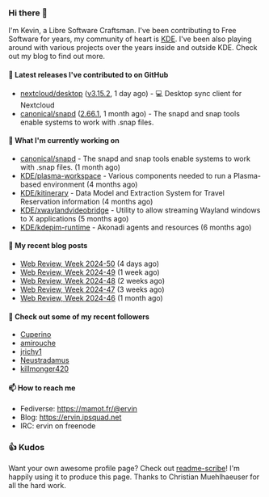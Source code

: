 ### Hi there 👋

I'm Kevin, a Libre Software Craftsman. I've been contributing to Free Software for years,
my community of heart is [KDE](https://kde.org). I've been also playing around with various
projects over the years inside and outside KDE. Check out my blog to find out more.

#### 🔭 Latest releases I've contributed to on GitHub

- [nextcloud/desktop](https://github.com/nextcloud/desktop) ([v3.15.2](https://github.com/nextcloud/desktop/releases/tag/v3.15.2), 1 day ago) - 💻 Desktop sync client for Nextcloud
- [canonical/snapd](https://github.com/canonical/snapd) ([2.66.1](https://github.com/canonical/snapd/releases/tag/2.66.1), 1 month ago) - The snapd and snap tools enable systems to work with .snap files.

#### 🌱 What I'm currently working on

- [canonical/snapd](https://github.com/canonical/snapd) - The snapd and snap tools enable systems to work with .snap files. (1 month ago)
- [KDE/plasma-workspace](https://github.com/KDE/plasma-workspace) - Various components needed to run a Plasma-based environment (4 months ago)
- [KDE/kitinerary](https://github.com/KDE/kitinerary) - Data Model and Extraction System for Travel Reservation information (4 months ago)
- [KDE/xwaylandvideobridge](https://github.com/KDE/xwaylandvideobridge) - Utility to allow streaming Wayland windows to X applications (5 months ago)
- [KDE/kdepim-runtime](https://github.com/KDE/kdepim-runtime) - Akonadi agents and resources (6 months ago)

#### 📜 My recent blog posts

- [Web Review, Week 2024-50](https://ervin.ipsquad.net/blog/2024/12/13/web-review-week-2024-50/) (4 days ago)
- [Web Review, Week 2024-49](https://ervin.ipsquad.net/blog/2024/12/06/web-review-week-2024-49/) (1 week ago)
- [Web Review, Week 2024-48](https://ervin.ipsquad.net/blog/2024/11/29/web-review-week-2024-48/) (2 weeks ago)
- [Web Review, Week 2024-47](https://ervin.ipsquad.net/blog/2024/11/22/web-review-week-2024-47/) (3 weeks ago)
- [Web Review, Week 2024-46](https://ervin.ipsquad.net/blog/2024/11/15/web-review-week-2024-46/) (1 month ago)

#### 👯 Check out some of my recent followers

- [Cuperino](https://github.com/Cuperino)
- [amirouche](https://github.com/amirouche)
- [jrichy1](https://github.com/jrichy1)
- [Neustradamus](https://github.com/Neustradamus)
- [killmonger420](https://github.com/killmonger420)

#### 📫 How to reach me

- Fediverse: https://mamot.fr/@ervin
- Blog: https://ervin.ipsquad.net
- IRC: ervin on freenode

### 👍 Kudos

Want your own awesome profile page? Check out [readme-scribe](https://github.com/muesli/readme-scribe)!
I'm happily using it to produce this page. Thanks to Christian Muehlhaeuser for all the hard work.

